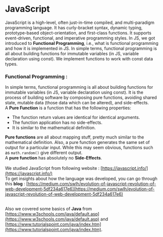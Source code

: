# JavaScript
JavaScript is a high-level, often just-in-time compiled, and multi-paradigm programming language. It has curly-bracket syntax, dynamic typing, prototype-based object-orientation, and first-class functions. It supports event-driven, functional, and imperative programming styles. In JS, we got introduced to **Functional Programming**, i.e., what is functional programming and how it is implemented in JS. In simple terms, functional programming is all about building functions for immutable variables (in JS, variable declaration using const). We implement functions to work with const data types.
### **Functional Programming** :</br>
In simple terms, functional programming is all about building functions for immutable variables (in JS, variable declaration using const). It is the process of building software by composing pure functions, avoiding shared state, mutable data (those data which can be altered), and side-effects.</br>
A **Pure Function** is a function that has the following properties:
- The function return values are identical for identical arguments.
- The function application has no side-effects.
- It is similar to the mathematical definition.</br>

**Pure functions** are all about mapping stuff, pretty much similar to the mathematical definition. Also, a pure function generates the same set of output for a particular input. While this may seem obvious, functions such as ```math.random()``` give different output.</br>
A **pure function** has absolutely no **Side-Effects**.</br></br>
We studied JavaScript from following website : <ins>[https://javascript.info/](https://javascript.info/)</ins></br>
To get insights about how the language was developed, you can go through this **blog** : <ins>[https://medium.com/swlh/evolution-of-javascript-revolution-of-web-development-5df234a617e6](https://medium.com/swlh/evolution-of-javascript-revolution-of-web-development-5df234a617e6)</ins></br></br>

Also we covered some basics of **Java** from <ins>[https://www.w3schools.com/java/default.asp](https://www.w3schools.com/java/default.asp)</ins> and <ins>[https://www.tutorialspoint.com/java/index.htm](https://www.tutorialspoint.com/java/index.htm)</ins>.


